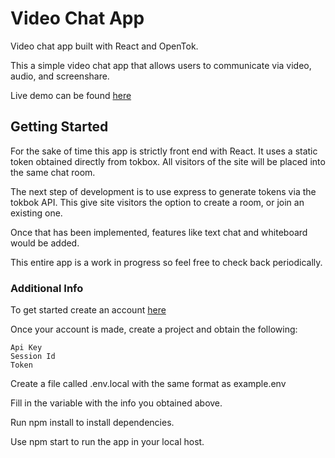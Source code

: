 # Video Chat App

Video chat app built with React and OpenTok. 

This a simple video chat app that allows users to communicate via video, audio, and screenshare. 

Live demo can be found [here](https://videochat.jessymangat.com)

## Getting Started

For the sake of time this app is strictly front end with React. It uses a static token obtained directly from tokbox. All visitors of the site will be placed into the same chat room. 

The next step of development is to use express to generate tokens via the tokbok API. This give site visitors the option to create a room, or join an existing one. 

Once that has been implemented, features like text chat and whiteboard would be added. 

This entire app is a work in progress so feel free to check back periodically. 

### Additional Info

To get started create an account [here](https://tokbox.com/account/user/signup)

Once your account is made, create a project and obtain the following:

    Api Key
    Session Id
    Token

Create a file called .env.local with the same format as example.env

Fill in the variable with the info you obtained above. 

Run npm install to install dependencies. 

Use npm start to run the app in your local host. 